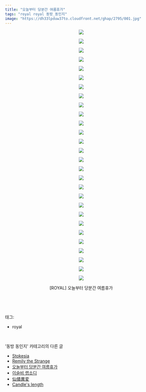 ```yaml
---
title: "오늘부터 당분간 여름휴가"
tags: "royal royal 동방_동인지"
image: "https://dh33lpduw37to.cloudfront.net/ghap/2795/001.jpg"
---
```

<div class="article">
<p style="text-align: center; clear: none; float: none;"><img src="{{ site.imgserver2 }}/ghap/2795/001.jpg"/></p>
<p style="text-align: center; clear: none; float: none;"><img src="{{ site.imgserver2 }}/ghap/2795/002.jpg"/></p>
<p style="text-align: center; clear: none; float: none;"><img src="{{ site.imgserver2 }}/ghap/2795/003.jpg"/></p>
<p style="text-align: center; clear: none; float: none;"><img src="{{ site.imgserver2 }}/ghap/2795/004.jpg"/></p>
<p style="text-align: center; clear: none; float: none;"><img src="{{ site.imgserver2 }}/ghap/2795/005.jpg"/></p>
<p style="text-align: center; clear: none; float: none;"><img src="{{ site.imgserver2 }}/ghap/2795/006.jpg"/></p>
<p style="text-align: center; clear: none; float: none;"><img src="{{ site.imgserver2 }}/ghap/2795/007.jpg"/></p>
<p style="text-align: center; clear: none; float: none;"><img src="{{ site.imgserver2 }}/ghap/2795/008.jpg"/></p>
<p style="text-align: center; clear: none; float: none;"><img src="{{ site.imgserver2 }}/ghap/2795/009.jpg"/></p>
<p style="text-align: center; clear: none; float: none;"><img src="{{ site.imgserver2 }}/ghap/2795/010.jpg"/></p>
<p style="text-align: center; clear: none; float: none;"><img src="{{ site.imgserver2 }}/ghap/2795/011.jpg"/></p>
<p style="text-align: center; clear: none; float: none;"><img src="{{ site.imgserver2 }}/ghap/2795/012.jpg"/></p>
<p style="text-align: center; clear: none; float: none;"><img src="{{ site.imgserver2 }}/ghap/2795/013.jpg"/></p>
<p style="text-align: center; clear: none; float: none;"><img src="{{ site.imgserver2 }}/ghap/2795/014.jpg"/></p>
<p style="text-align: center; clear: none; float: none;"><img src="{{ site.imgserver2 }}/ghap/2795/015.jpg"/></p>
<p style="text-align: center; clear: none; float: none;"><img src="{{ site.imgserver2 }}/ghap/2795/016.jpg"/></p>
<p style="text-align: center; clear: none; float: none;"><img src="{{ site.imgserver2 }}/ghap/2795/017.jpg"/></p>
<p style="text-align: center; clear: none; float: none;"><img src="{{ site.imgserver2 }}/ghap/2795/018.jpg"/></p>
<p style="text-align: center; clear: none; float: none;"><img src="{{ site.imgserver2 }}/ghap/2795/019.jpg"/></p>
<p style="text-align: center; clear: none; float: none;"><img src="{{ site.imgserver2 }}/ghap/2795/020.jpg"/></p>
<p style="text-align: center; clear: none; float: none;"><img src="{{ site.imgserver2 }}/ghap/2795/021.jpg"/></p>
<p style="text-align: center; clear: none; float: none;"><img src="{{ site.imgserver2 }}/ghap/2795/022.jpg"/></p>
<p style="text-align: center; clear: none; float: none;"><img src="{{ site.imgserver2 }}/ghap/2795/023.jpg"/></p>
<p style="text-align: center; clear: none; float: none;"><img src="{{ site.imgserver2 }}/ghap/2795/024.jpg"/></p>
<p style="text-align: center; clear: none; float: none;"><img src="{{ site.imgserver2 }}/ghap/2795/025.jpg"/></p>
<p style="text-align: center; clear: none; float: none;"><img src="{{ site.imgserver2 }}/ghap/2795/026.jpg"/></p>
<p style="text-align: center; clear: none; float: none;"><img src="{{ site.imgserver2 }}/ghap/2795/027.jpg"/></p>
<p style="text-align: center; clear: none; float: none;"><img src="{{ site.imgserver2 }}/ghap/2795/028.jpg"/></p>
<p style="text-align: center; clear: none; float: none;">[ROYAL] 오늘부터 당분간 여름휴가</p>
<p><br/></p>
</div><br/>
<div class="tagTrail">
<p>태그: </p>
<ul>
<li>royal</li>
</ul>
</div><br/>
<div class="another">
<p>'동방 동인지' 카테고리의 다른 글</p>
<ul>
<li><a href="/ghap_2797">Stokesia</a></li>
<li><a href="/ghap_2796">Remily the Strange</a></li>
<li><a href="/ghap_2795">오늘부터 당분간 여름휴가</a></li>
<li><a href="/ghap_2794">이슬비 랩소디</a></li>
<li><a href="/ghap_2793">仙憐異変</a></li>
<li><a href="/ghap_2792">Candle's length</a></li>
</ul>
</div><br/>
<div class="cb_module cb_fluid">
<div class="cb_wrt cb_profile">
</div><!-- commentList close -->
</div><br/>
